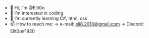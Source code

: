 - 👋 Hi, I’m @Elit0o
- 👀 I’m interested in coding
- 🌱 I’m currently learning C#, html, css
- 📫 How to reach me:
 -> e-mail: eli8.2013@gmail.com
 -> Discord: Elit0o#1920

<!---
Elit0o/Elit0o is a ✨ special ✨ repository because its `README.md` (this file) appears on your GitHub profile.
You can click the Preview link to take a look at your changes.
--->
